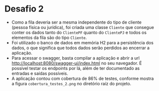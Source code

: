 # Desafio 2

- Como a fila deveria ser a mesma independente do tipo de cliente (pessoa física ou jurídica), foi criada uma classe `Cliente` que consegue conter os dados tanto do `ClientePF` quanto do `ClientePJ` e todos os elementos da fila são do tipo `Cliente`.
- Foi utilizado o banco de dados em memória H2 para a persistência dos dados, o que significa que todos dados serão perdidos ao encerrar a aplicação.
- Para acessar o swagger, basta compilar a aplicação e abrir a url [http://localhost:8080/swagger-ui/index.html](http://localhost:8080/swagger-ui/index.html) no seu navegador. É possível testar os endpoints por lá, além de ter documentado as entradas e saídas possíveis.
- A aplicação contou com cobertura de 86% de testes, conforme mostra a figura `cobertura_testes_2.png` no diretório raíz do projeto.